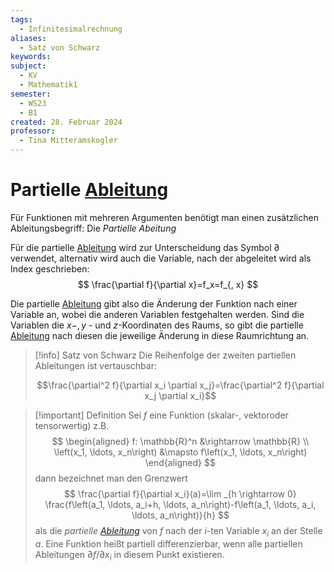 ```yaml
---
tags:
  - Infinitesimalrechnung
aliases:
  - Satz von Schwarz
keywords: 
subject:
  - KV
  - Mathematik1
semester:
  - WS23
  - B1
created: 28. Februar 2024
professor:
  - Tina Mitteramskogler
---
```

 

# Partielle [Ableitung](Differenzialrechnung.md)

Für Funktionen mit mehreren Argumenten benötigt man einen zusätzlichen Ableitungsbegriff: Die *Partielle Abeitung*

Für die partielle [Ableitung](Differenzialrechnung.md) wird zur Unterscheidung das Symbol $\partial$ verwendet, alternativ wird auch die Variable, nach der abgeleitet wird als Index geschrieben:
$$
\frac{\partial f}{\partial x}=f_x=f_{, x}
$$

Die partielle [Ableitung](Differenzialrechnung.md) gibt also die Änderung der Funktion nach einer Variable an, wobei die anderen Variablen festgehalten werden. Sind die Variablen die $x-, y$ - und $z$-Koordinaten des Raums, so gibt die partielle [Ableitung](Differenzialrechnung.md) nach diesen die jeweilige Änderung in diese Raumrichtung an.

> [!info] Satz von Schwarz
> Die Reihenfolge der zweiten partiellen Ableitungen ist vertauschbar:
> 
> $$\frac{\partial^2 f}{\partial x_i \partial x_j}=\frac{\partial^2 f}{\partial x_j \partial x_i}$$



> [!important] Definition
Sei $f$ eine Funktion (skalar-, vektoroder tensorwertig) z.B.
> $$
\begin{aligned}
f: \mathbb{R}^n &\rightarrow \mathbb{R} \\
\left(x_1, \ldots, x_n\right) &\mapsto f\left(x_1, \ldots, x_n\right)
\end{aligned}
> $$
> dann bezeichnet man den Grenzwert
> $$
\frac{\partial f}{\partial x_i}(a)=\lim _{h \rightarrow 0} \frac{f\left(a_1, \ldots, a_i+h, \ldots, a_n\right)-f\left(a_1, \ldots, a_i, \ldots, a_n\right)}{h}
> $$
> als die *partielle [Ableitung](Differenzialrechnung.md)* von $f$ nach der $i$-ten Variable $x_i$ an der Stelle $a$.
> Eine Funktion heißt partiell differenzierbar, wenn alle partiellen Ableitungen $\partial f / \partial x_i$ in diesem Punkt existieren.


